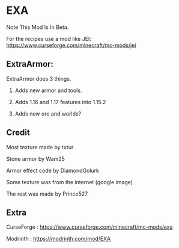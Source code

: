 # EXA

Note This Mod Is In Beta.
 

For the recipes use a mod like JEI: https://www.curseforge.com/minecraft/mc-mods/jei
 

## ExtraArmor:

ExtraArmor does 3 things.

1. Adds new armor and tools.

2. Adds 1.16 and 1.17 features into 1.15.2

3. Adds new ore and worlds?

## Credit
Most texture made by txtur

Stone armor by Wam25

Armor effect code by DiamondGolurk

Some texture was from the internet (google image)

The rest was made by Prince527

## Extra
CurseForge : https://www.curseforge.com/minecraft/mc-mods/exa

Modrinth : https://modrinth.com/mod/EXA
